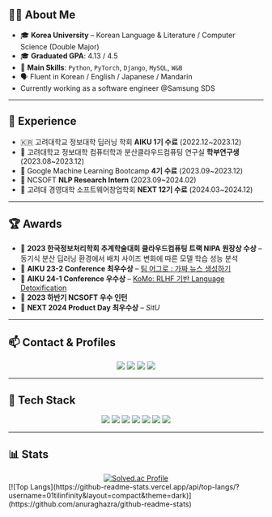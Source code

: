 ## 👩‍💻 About Me

- 🎓 **Korea University** – Korean Language & Literature / Computer Science (Double Major)  
- 🎓 **Graduated GPA**: 4.13 / 4.5    
- 🔧 **Main Skills**: `Python`, `PyTorch`, `Django`, `MySQL`, `W&B`
- 🗣️ Fluent in Korean / English / Japanese / Mandarin
- Currently working as a software engineer @Samsung SDS

---

## 💼 Experience

- 🇰🇷 고려대학교 정보대학 딥러닝 학회 **AIKU 1기 수료** (2022.12~2023.12)
- 🧠 고려대학교 정보대학 컴퓨터학과 분산클라우드컴퓨팅 연구실 **학부연구생** (2023.08~2023.12)
- 🤖 Google Machine Learning Bootcamp **4기 수료** (2023.09~2023.12)
- 🧬 NCSOFT **NLP Research Intern** (2023.09~2024.02)
- 🚀 고려대 경영대학 소프트웨어창업학회 **NEXT 12기 수료** (2024.03~2024.12)

---

## 🏆 Awards

- 🏅 **2023 한국정보처리학회 추계학술대회 클라우드컴퓨팅 트랙 NIPA 원장상 수상** – 동기식 분산 딥러닝 환경에서 배치 사이즈 변화에 따른 모델 학습 성능 분석 
- 🥇 **AIKU 23-2 Conference 최우수상** – [팀 어그로 : 가짜 뉴스 생성하기](https://github.com/AIKU-Official/aiku-23-2-fake-news-generator)  
- 🥈 **AIKU 24-1 Conference 우수상** – [KoMo: RLHF 기반 Language Detoxification](https://github.com/AIKU-Official/aiku-24-1-korean_hate_speech_detoxification)  
- 🏅 **2023 하반기 NCSOFT 우수 인턴**
- 🥇 **NEXT 2024 Product Day 최우수상** – *SitU*

---

## 📫 Contact & Profiles

<div align="center">
  <a href="mailto:kuwinter0209@gmail.com"><img src="https://img.shields.io/badge/Gmail-D14836?style=for-the-badge&logo=gmail&logoColor=white" /></a>
  <a href="https://github.com/01tilinfinity"><img src="https://img.shields.io/badge/GitHub-100000?style=for-the-badge&logo=github&logoColor=white" /></a>
  <a href="https://linkedin.com/in/%EC%98%88%EB%9E%91-%EA%B9%80-3a95a3288/"><img src="https://img.shields.io/badge/LinkedIn-0077B5?style=for-the-badge&logo=linkedin&logoColor=white" /></a>
  <a href="https://huggingface.co/canho"><img src="https://img.shields.io/badge/HuggingFace-FFAA00?style=for-the-badge&logo=huggingface&logoColor=black" /></a>
</div>

---

## 🧠 Tech Stack

<div align="center">
  <img src="https://img.shields.io/badge/Python-3776AB?style=for-the-badge&logo=python&logoColor=white" />
  <img src="https://img.shields.io/badge/PyTorch-EE4C2C?style=for-the-badge&logo=pytorch&logoColor=white" />
  <img src="https://img.shields.io/badge/Django-092E20?style=for-the-badge&logo=django&logoColor=white" />
  <img src="https://img.shields.io/badge/MySQL-005C84?style=for-the-badge&logo=mysql&logoColor=white" />
  <img src="https://img.shields.io/badge/Weights&Biases-FFBE00?style=for-the-badge&logo=WeightsAndBiases&logoColor=black" />
  <img src="https://img.shields.io/badge/HTML-239120?style=for-the-badge&logo=html5&logoColor=white" />
  <img src="https://img.shields.io/badge/CSS-239120?style=for-the-badge&logo=css3&logoColor=white" />
</div>

---

## 📊 Stats

<div align="center">
  <a href="https://solved.ac/hs01151116">
    <img src="https://mazassumnida.wtf/api/v2/generate_badge?boj=hs01151116" alt="Solved.ac Profile" />
  </a>
</div>
[![Top Langs](https://github-readme-stats.vercel.app/api/top-langs/?username=01tilinfinity&layout=compact&theme=dark)](https://github.com/anuraghazra/github-readme-stats)

